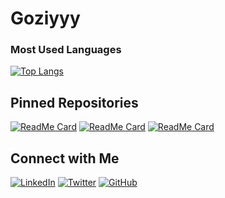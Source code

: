 # Goziyyy

### Most Used Languages
[![Top Langs](https://github-readme-stats.vercel.app/api/top-langs/?username=farisgozi&layout=compact&theme=radical)](https://github.com/anuraghazra/github-readme-stats)

## Pinned Repositories

[![ReadMe Card](https://github-readme-stats.vercel.app/api/pin/?username=farisgozi&repo=perpus-prestasiprima&theme=radical)](https://github.com/farisgozi/perpus-prestasiprima)
[![ReadMe Card](https://github-readme-stats.vercel.app/api/pin/?username=farisgozi&repo=ecommerce&theme=radical)](https://github.com/farisgozi/ecommerce)
[![ReadMe Card](https://github-readme-stats.vercel.app/api/pin/?username=farisgoziy&repo=bot-absensi&theme=radical)](https://github.com/farisgozi/bot-absensi)

## Connect with Me
[![LinkedIn](https://img.shields.io/badge/LinkedIn-0077B5?style=for-the-badge&logo=linkedin&logoColor=white)](https://www.linkedin.com/in/your-linkedin-profile)
[![Twitter](https://img.shields.io/badge/Twitter-1DA1F2?style=for-the-badge&logo=twitter&logoColor=white)](https://twitter.com/your-twitter-handle)
[![GitHub](https://img.shields.io/badge/GitHub-181717?style=for-the-badge&logo=github&logoColor=white)](https://github.com/farisgozi)
